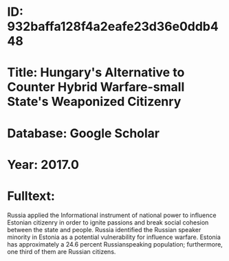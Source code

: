 # ID: 932baffa128f4a2eafe23d36e0ddb448
# Title: Hungary's Alternative to Counter Hybrid Warfare-small State's Weaponized Citizenry
# Database: Google Scholar
# Year: 2017.0
# Fulltext:
Russia applied the Informational instrument of national power to influence Estonian citizenry in order to ignite passions and break social cohesion between the state and people.
Russia identified the Russian speaker minority in Estonia as a potential vulnerability for influence warfare.
Estonia has approximately a 24.6 percent Russianspeaking population; furthermore, one third of them are Russian citizens.